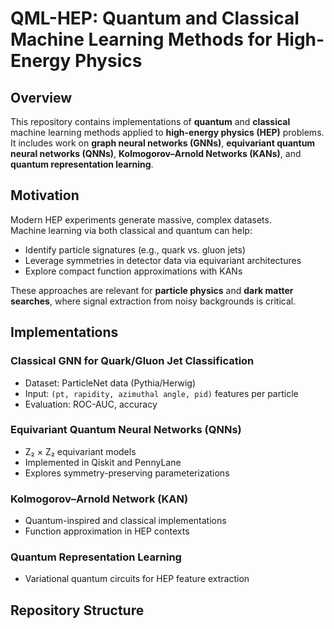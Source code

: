 # QML-HEP: Quantum and Classical Machine Learning Methods for High-Energy Physics

## Overview
This repository contains implementations of **quantum** and **classical** machine learning methods applied to **high-energy physics (HEP)** problems.  
It includes work on **graph neural networks (GNNs)**, **equivariant quantum neural networks (QNNs)**, **Kolmogorov–Arnold Networks (KANs)**, and **quantum representation learning**.

## Motivation
Modern HEP experiments generate massive, complex datasets.  
Machine learning via both classical and quantum can help:
- Identify particle signatures (e.g., quark vs. gluon jets)
- Leverage symmetries in detector data via equivariant architectures
- Explore compact function approximations with KANs

These approaches are relevant for **particle physics** and **dark matter searches**, where signal extraction from noisy backgrounds is critical.

## Implementations

### Classical GNN for Quark/Gluon Jet Classification
- Dataset: ParticleNet data (Pythia/Herwig)
- Input: `(pt, rapidity, azimuthal angle, pid)` features per particle
- Evaluation: ROC-AUC, accuracy

### Equivariant Quantum Neural Networks (QNNs)
- Z₂ × Z₂ equivariant models
- Implemented in Qiskit and PennyLane
- Explores symmetry-preserving parameterizations

### Kolmogorov–Arnold Network (KAN)
- Quantum-inspired and classical implementations
- Function approximation in HEP contexts

### Quantum Representation Learning
- Variational quantum circuits for HEP feature extraction

## Repository Structure
